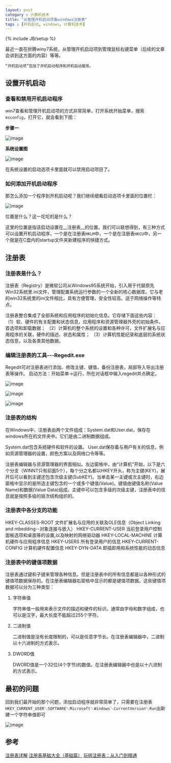```yaml
---
layout: post
category : 计算机技术
title: "从管理开机启动项看windows注册表"
tags : [开机启动, windows, 计算机技术]
---
```

{% include JB/setup %}

最近一直在折腾winy7系统，从管理开机启动项到管理鼠标右键菜单（后续的文章会讲到这方面的内容）等等。

    “开机启动项”包括了开机启动程序和开机启动服务。

## 设置开机启动

### 查看和禁用开机启动程序

win7查看和管理开机启动项的方式非常简单，打开系统开始菜单，搜索`msconfig`，打开它，就会看到下图：

__步骤一__

![image](https://f.cloud.github.com/assets/4392234/1482575/253abb4c-46e5-11e3-9261-d3b2ae0cf1c6.png)

__系统设置图__

![image](https://f.cloud.github.com/assets/4392234/1482572/fe333cea-46e4-11e3-9359-67875cd4aedd.png)

在系统设置的启动选项卡里面就可以禁用启动项目了。

### 如何添加开机启动程序

那怎么添加一个程序到开机启动呢？我们继续细看启动选项卡里面的位置栏：

![image](https://f.cloud.github.com/assets/4392234/1482583/731f5566-46e5-11e3-82bd-ead5d8c60037.png)

位置是什么？这一坨坨的是什么？

这里的位置是指该启动设置在__注册表__的位置。我们可以联想得到，有三种方式可以设置开机启动程序，一个是在注册表`HKLM`中，一个是在注册表`HKCU`中，另一个就是在C盘内的startup文件夹新建程序的快捷方式。

## 注册表

### 注册表是什么？

注册表（Registry）是微软公司从Windows95系统开始，引入用于代替原先Win32系统里.ini文件，管理配置系统运行参数的一个全新的核心数据库。它与老的win32系统里的ini文件相比，具有方便管理，安全性较高、适于网络操作等特点。

注册表整合集成了全部系统和应用程序的初始化信息。它存储下面这些内容：
（1）软、硬件的有关配置和状态信息，应用程序和资源管理器外壳的初始条件、首选项和卸载数据；
（2）计算机的整个系统的设置和各种许可，文件扩展名与应用程序的关联，硬件的描述、状态和属性；
（3）计算机性能纪录和底层的系统状态信息，以及各类其他数据。

### 编辑注册表的工具---Regedit.exe

Regedit可对注册表进行添加、修改主键、键值，备份注册表，局部导入导出注册表等操作。
启动方法：开始菜单→运行，所在对话框中输入regedit并点确定。

![image](https://f.cloud.github.com/assets/4392234/1482728/f10316cc-46e8-11e3-9176-2a617072fee9.png)

![image](https://f.cloud.github.com/assets/4392234/1482731/fc090914-46e8-11e3-83ae-23af0dce4c27.png)

![image](https://f.cloud.github.com/assets/4392234/1482743/5d9d9ad2-46e9-11e3-8f58-c8fb3d183f9c.png)

### 注册表的结构

在Windows中，注册表由两个文件组成：System.dat和User.dat，保存在windows所在的文件夹中。它们是由二进制数据组成。

System.dat包含系统硬件和软件的设置。
User.dat保存着与用户有关的信息，例如资源管理器的设置，颜色方案以及网络口令等等。

注册表编辑器与资源管理器的界面相似。左边窗格中，由“计算机”开始，以下是六个分支（WINNT只有前面5个），每个分之名都以HKEY开头，称为主键(KEY)，展开后可以看到主键还包含次级主键(SubKEY)。当单击某一主键或次主键时，右边窗格中显示的是所选主键包含的一个或多个键值(Value)。键值由键值名称(Value Name)和数据(Value Data)组成。主键中可以包含多级的次级主键，注册表中的信息就是按照多级的层次结构组织的。

### 注册表中各分支的功能
 
HKEY-CLASSES-ROOT
文件扩展名与应用的关联及OLE信息（Object Linking and mbedding--对象连接与嵌入）
HKEY-CURRENT-USER
当前登录用户控制面板选项和桌面等的设置,以及映射的网络驱动器
HKEY-LOCAL-MACHINE
计算机硬件与应用程序信息
HKEY-USERS
所有登录用户的信息
HKEY-CURRENT-CONFIG
计算机硬件配置信息
HKEY-DYN-DATA
即插即用和系统性能的动态信息

 ### 注册表中的键值项数据
 
注册表通过键和子键来管理各种信息。但是注册表中的所有信息都是以各种形式的键值项数据保存的。在注册表编辑器右窗格中显示的都是键值项数据。这些键值项数据可以分为三种类型：

1. 字符串值

    字符串值一般用来表示文件的描述和硬件的标识。通常由字母和数字组成，也可以是汉字，最大长度不能超过255个字符。

2. 二进制值

    二进制值是没有长度限制的，可以是任意字节长。在注册表编辑器中，二进制以十六进制的方式表示。

3. DWORD值

     DWORD值是一个32位(4个字节)的数值。在注册表编辑器中也是以十六进制的方式表示。

## 最初的问题

回到我们最开始的那个问题，添加启动程序就非常简单了，只需要在注册表`HKEY_CURRENT_USER＼SOFTWARE＼Microsoft＼Windows＼CurrentVersion＼Run`出新建一个字符串值即可

![image](https://f.cloud.github.com/assets/4392234/1483003/27bc3774-46ef-11e3-8563-808ed5c91138.png)

## 参考

[注册表详解](http://blog.renren.com/share/257058797/2975498634)
[注册表基础大全（基础篇）](http://www.360doc.com/content/06/1022/21/10506_237389.shtml)
[玩转注册表：从入门到精通](http://www.360doc.com/content/10/0129/12/285549_14656823.shtml)